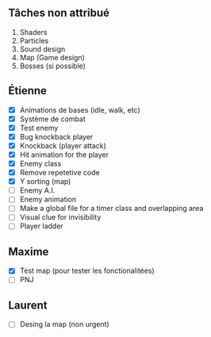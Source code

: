 ## Tâches non attribué
1. Shaders
2. Particles
3. Sound design
4. Map (Game design)
5. Bosses (si possible)

## Étienne
 - [x] Animations de bases (idle, walk, etc)
 - [x] Système de combat
 - [X] Test enemy
 - [X] Bug knockback player
 - [X] Knockback (player attack)
 - [X] Hit animation for the player
 - [X] Enemy class
 - [X] Remove repetetive code 
 - [X] Y sorting (map)
 - [ ] Enemy A.I.
 - [ ] Enemy animation
 - [ ] Make a global file for a timer class and overlapping area
 - [ ] Visual clue for invisibility
 - [ ] Player ladder

## Maxime
 - [X] Test map (pour tester les fonctionalitées)
 - [ ] PNJ

## Laurent
- [ ] Desing la map (non urgent)
